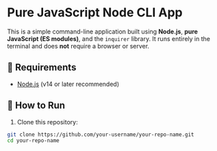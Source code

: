 # Pure JavaScript Node CLI App

This is a simple command-line application built using **Node.js**, **pure JavaScript (ES modules)**, and the `inquirer` library. It runs entirely in the terminal and does **not** require a browser or server.

## 🧰 Requirements

- [Node.js](https://nodejs.org/) (v14 or later recommended)

## 🚀 How to Run

1. Clone this repository:

```bash
git clone https://github.com/your-username/your-repo-name.git
cd your-repo-name
